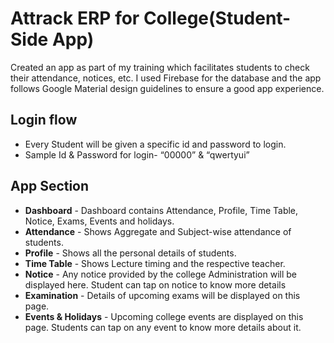 # Attrack ERP for College(Student-Side App)

Created an app as part of my training which facilitates students to check their attendance, notices, etc. I used Firebase for the database and the app follows Google Material design guidelines to ensure a good app experience. 

## Login flow
- Every Student will be given a specific id and password to login.
- Sample Id & Password for login- “00000” & “qwertyui”

## App Section
- **Dashboard** - Dashboard contains Attendance, Profile, Time Table, Notice, Exams, Events and holidays.
- **Attendance** - Shows Aggregate and Subject-wise attendance of students.
- **Profile** - Shows all the personal details of students.
- **Time Table** - Shows Lecture timing and the respective teacher.
- **Notice** - Any notice provided by the college Administration will be displayed here. Student can tap on notice to know more details
- **Examination** - Details of upcoming exams will be displayed on this page.
- **Events & Holidays** - Upcoming college events are displayed on this page. Students can tap on any event to know more details about it.
